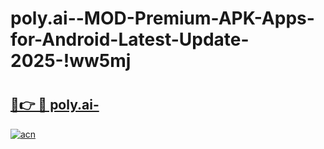 # poly.ai--MOD-Premium-APK-Apps-for-Android-Latest-Update-2025-!ww5mj

# <h2><a href="https://1zh42q.esa.edu.pl?title=poly.ai-&ref=ww5mj">🔗👉 🔴 poly.ai-</a></h2>

[![acn](https://github.com/user-attachments/assets/0f9c940e-d8b0-45ae-aac7-cd30a18b3e1c)](https://1zh42q.esa.edu.pl?title=poly.ai-&ref=ww5mj)


